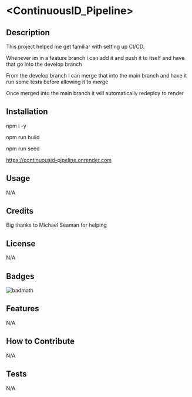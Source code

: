 # <ContinuousID_Pipeline>

## Description

This project helped me get familiar with setting up CI/CD.

Whenever im in a feature branch i can add it and push it to itself and have that go into the develop branch

From the develop branch I can merge that into the main branch and have it run some tests before allowing it to merge

Once merged into the main branch it will automatically redeploy to render

## Installation

npm i -y

npm run build

npm run seed

https://continuousid-pipeline.onrender.com

## Usage

N/A

## Credits

Big thanks to Michael Seaman for helping

## License

N/A

## Badges

![badmath](https://img.shields.io/github/languages/top/lernantino/badmath)

## Features

N/A

## How to Contribute

N/A

## Tests

N/A